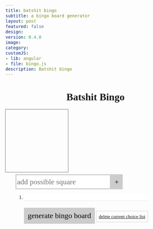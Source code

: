 ```yaml
---
title: batshit bingo
subtitle: a bingo board generator
layout: post
featured: false
design: 
version: 0.4.0
image: 
category: 
customJS:
- lib: angular
- file: bingo.js
description: Batshit bingo
---
```

<style>
@import url(http://fonts.googleapis.com/css?family=Oswald:400,300,700);
body {
	font: 1em 'Oswald';
	font-weight: 300;
}
.title {
	text-align: center;
}
.grid, .button {
	cursor: pointer;
}
.grid {
	border: 1px solid #666;
	width: 200px;
	height: 200px;
	float: left;
	margin-left: -1px;
	margin-top: -1px;
}
.grid ::selection {
	background: none;
}
.grid p {
	font-weight: 700;
	text-transform: uppercase;
	text-align: center;
	margin-top: 90px;
	font-size: 1.5em;
}
.bingo__board {
	width: 1000px;
	float: left;
}
.control__panel {
	padding: 0 2em;
	float: left;
}
.instructions li {
	margin: 0.5em 0;
}
.instruction__item {
	border: none;
	font-size: 1em;
	border-bottom: 1px dotted #ccc;
	width: 100%;
}
input:focus, .button:focus {
	outline: none;
}
.instruction__item:focus {
	border-bottom-style: solid;
}
.button {
	border: none;
	background: #ccc;
	padding: 0.5em;
	margin-top: 0.25em;
	display: inline-block;
}
.button, input {
	font: 1.5em "Oswald";
	font-weight: 300;
}
.bingo--active {
	color: white;
	background: url("http://a1star.com/images/shimmering-multistars.gif");
}
.new__possible {
	border: 3px solid #ccc;
	height: 3rem;
	margin: 0;
}
.new__possible:focus {
	border-color: black;
}
.possible {
	top: 0px;
	height: 3rem;
	padding: 0.125em 0.5em;
}
.button:focus, .button.mini:hover {
	background-color: black;
}
.new__possible:hover {
	border-color: yellow;
}
.button:hover {
	background-color: yellow;
}
.no-go {
	cursor: not-allowed;
}
.button.mini {
	font-size: .95em;
	background-color: transparent;
	border: 1px solid #ccc;
}
</style>

<div ng-app>
<div ng-controller="Bingo">
	
<h1 class="title">Batshit Bingo</h1>

<div class="bingo__board">
	<div class="grid" ng-repeat="i in getNumber(board) track by $index" ng-click="highlightSpace()" ng-class="{'bingo--active' : boardSort[$index].selected == true, 'no-go' : boardSort.length == 0}"><p ng-bind="boardSort[$index].text"></p></div>
</div>

<aside class="control__panel">
<form ng-submit="pushList()">
<input ng-model="test" placeholder="add possible square" class="new__possible"><button class="button possible">+</button>
</form>
	
<ol class="instructions">
	<li ng-repeat="item in instruct"><input class="instruction__item" ng-model="item.feeling"></li>
</ul>

<button ng-click="generateBoard()" class="button">generate bingo board</button>
<a href="#" ng-if="instruct.length !== 0" ng-click="resetChoices()" class="button mini">delete current choice list</a>
</aside>

</div>
</div>
